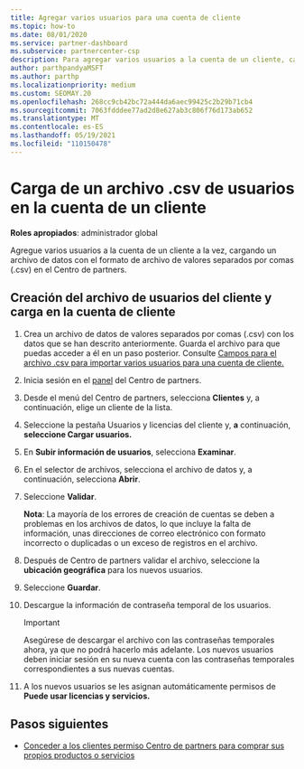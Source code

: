 ```yaml
---
title: Agregar varios usuarios para una cuenta de cliente
ms.topic: how-to
ms.date: 08/01/2020
ms.service: partner-dashboard
ms.subservice: partnercenter-csp
description: Para agregar varios usuarios a la cuenta de un cliente, cargue un archivo de datos en Centro de partners con el formato de archivo de valores separados por comas (.csv).
author: parthpandyaMSFT
ms.author: parthp
ms.localizationpriority: medium
ms.custom: SEOMAY.20
ms.openlocfilehash: 268cc9cb42bc72a444da6aec99425c2b29b71cb4
ms.sourcegitcommit: 7063fdddee77ad2d8e627ab3c806f76d173ab652
ms.translationtype: MT
ms.contentlocale: es-ES
ms.lasthandoff: 05/19/2021
ms.locfileid: "110150478"
---
```

# <a name="upload-a-csv-file-of-users-to-a-customers-account"></a>Carga de un archivo .csv de usuarios en la cuenta de un cliente


**Roles apropiados**: administrador global

Agregue varios usuarios a la cuenta de un cliente a la vez, cargando un archivo de datos con el formato de archivo de valores separados por comas (.csv) en el Centro de partners. 

## <a name="create-the-file-of-customer-users-and-upload-to-customer-account"></a>Creación del archivo de usuarios del cliente y carga en la cuenta de cliente

1. Crea un archivo de datos de valores separados por comas (.csv) con los datos que se han descrito anteriormente. Guarda el archivo para que puedas acceder a él en un paso posterior. Consulte [Campos para el archivo .csv para importar varios usuarios para una cuenta de cliente.](file-customer-users.md) 

2. Inicia sesión en el [panel](https://partner.microsoft.com/dashboard) del Centro de partners.

3. Desde el menú del Centro de partners, selecciona **Clientes** y, a continuación, elige un cliente de la lista.

4. Seleccione la pestaña Usuarios y licencias del cliente y, **a** continuación, **seleccione Cargar usuarios.**

5. En **Subir información de usuarios**, selecciona **Examinar**.

6. En el selector de archivos, selecciona el archivo de datos y, a continuación, selecciona **Abrir**.

7. Seleccione **Validar**.

    **Nota**: La mayoría de los errores de creación de cuentas se deben a problemas en los archivos de datos, lo que incluye la falta de información, unas direcciones de correo electrónico con formato incorrecto o duplicadas o un exceso de registros en el archivo.

8. Después de Centro de partners validar el archivo, seleccione la **ubicación geográfica** para los nuevos usuarios.
9. Seleccione **Guardar**.
10. Descargue la información de contraseña temporal de los usuarios.

    >[!IMPORTANT]
    > Asegúrese de descargar el archivo con las contraseñas temporales ahora, ya que no podrá hacerlo más adelante. Los nuevos usuarios deben iniciar sesión en su nueva cuenta con las contraseñas temporales correspondientes a sus nuevas cuentas.

11. A los nuevos usuarios se les asignan automáticamente permisos de **Puede usar licencias y servicios.** 

## <a name="next-steps"></a>Pasos siguientes

- [Conceder a los clientes permiso Centro de partners para comprar sus propios productos o servicios](give-customers-permission.md)

